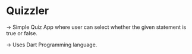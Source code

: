 # Quizzler
-> Simple Quiz App where user can select whether the given statement is true or false.


-> Uses Dart Programming language.
